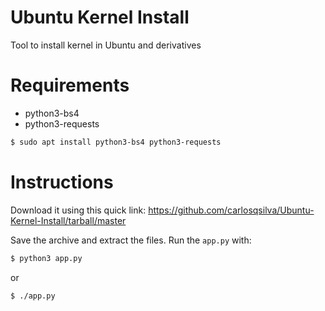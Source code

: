 # Ubuntu Kernel Install
Tool to install kernel in Ubuntu and derivatives

# Requirements
 - python3-bs4
 - python3-requests
```sh
$ sudo apt install python3-bs4 python3-requests
```

# Instructions
Download it using this quick link: https://github.com/carlosqsilva/Ubuntu-Kernel-Install/tarball/master

Save the archive and extract the files. Run the `app.py` with:
```sh
$ python3 app.py
```
or
```sh
$ ./app.py
```

